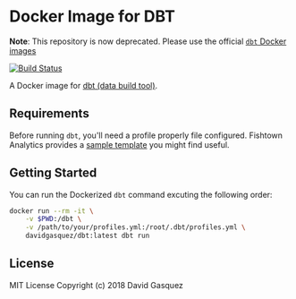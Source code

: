 # Docker Image for DBT

**Note**: This repository is now deprecated. Please use the official [`dbt` Docker images](https://github.com/fishtown-analytics/dbt/tree/dev/octavius-catto/docker)

[![Build Status](https://travis-ci.org/davidgasquez/dbt-docker.svg?branch=master)](https://travis-ci.org/davidgasquez/dbt-docker)

A Docker image for [dbt (data build tool)](https://github.com/fishtown-analytics/dbt).

## Requirements

Before running `dbt`, you'll need a profile properly file configured. Fishtown Analytics provides a [sample template](https://github.com/fishtown-analytics/dbt/blob/development/sample.profiles.yml) you might find useful.

## Getting Started

You can run the Dockerized `dbt` command excuting the following order:

```bash
docker run --rm -it \
    -v $PWD:/dbt \
    -v /path/to/your/profiles.yml:/root/.dbt/profiles.yml \
    davidgasquez/dbt:latest dbt run
```

## License

MIT License Copyright (c) 2018 David Gasquez
